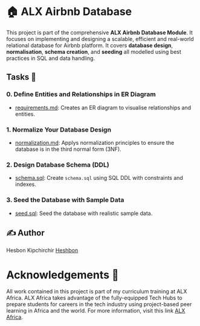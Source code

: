 # 🏠 ALX Airbnb Database

This project is part of the comprehensive **ALX Airbnb Database Module**. It focuses on implementing and designing a scalable, efficient and real-world relational database for Airbnb platform. It covers **database design**, **normalisation**, **schema creation**, and **seeding** all modelled using best practices in SQL and data handling.

## Tasks 📃

### 0. Define Entities and Relationships in ER Diagram

  + <u>[requirements.md](https://github.com/Heshbon/alx-airbnb-database/blob/main/ERD/requirements.md)</u>: Creates an ER diagram to visualise relationships and entities.

### 1. Normalize Your Database Design

  + <u>[normalization.md](https://github.com/Heshbon/alx-airbnb-database/blob/main/normalization.md)</u>: Applys normalization principles to ensure the database is in the third normal form (3NF).

### 2. Design Database Schema (DDL)

  + <u>[schema.sql](https://github.com/Heshbon/alx-airbnb-database/blob/main/database-script-0x01/schema.sql)</u>: Create `schema.sql` using SQL DDL with constraints and indexes.

### 3. Seed the Database with Sample Data
  + <u>[seed.sql](https://github.com/Heshbon/alx-airbnb-database/blob/main/seed.sql)</u>: Seed the database with realistic sample data.


## ✍️ Author

Hesbon Kipchirchir <u>[Heshbon](https://github.com/Heshbon)</u>

# Acknowledgements 🙏

All work contained in this project is part of my curriculum training at ALX Africa. ALX Africa takes advantage of the fully-equipped Tech Hubs to prepare students for careers in the tech industry using project-based peer learning in Africa and the world. For more information, visit this link <u>[ALX Africa](https://www.alxafrica.com)</u>.